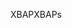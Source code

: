 <span data-ttu-id="cef8e-101">XBAP</span><span class="sxs-lookup"><span data-stu-id="cef8e-101">XBAPs</span></span>